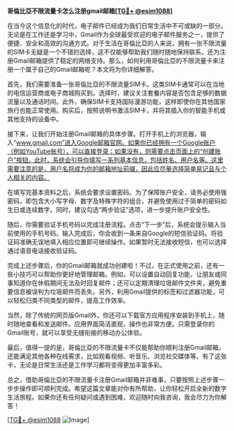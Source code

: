 **哥倫比亞不限流量卡怎么注册gmail邮箱[[TG💪+ @esim1088](https://t.me/s/esim1088)]**

在当今这个信息化的时代，电子邮件已经成为我们日常生活中不可或缺的一部分。无论是在工作还是学习中，Gmail作为全球最受欢迎的电子邮件服务之一，提供了便捷、安全和高效的沟通方式。对于生活在哥倫比亞的人来说，拥有一张不限流量的SIM卡无疑是一个不错的选择，这不仅能够帮助我们随时随地保持联系，还为注册Gmail邮箱提供了稳定的网络支持。那么，如何利用哥倫比亞的不限流量卡来注册一个属于自己的Gmail邮箱呢？本文将为你详细解答。

首先，我们需要准备一张哥倫比亞的不限流量SIM卡。这类SIM卡通常可以在当地的电信运营商或电子商城购买到。选择时，建议关注套餐内容是否包含足够的数据流量以及通话时间。此外，确保SIM卡支持国际漫游功能，这样即使你在其他国家旅行也能正常使用。购买后，按照说明书激活SIM卡，并将其插入你的智能手机或其他支持的设备中。

接下来，让我们开始注册Gmail邮箱的具体步骤。打开手机上的浏览器，输入“www.gmail.com”进入Google邮箱官网。如果你已经拥有一个Google账户（例如YouTube账号），可以直接登录；如果没有，则需要点击页面上的“创建账户”按钮。此时，系统会引导你填写一系列基本信息，包括姓名、用户名等。这里需要注意的是，用户名将成为你的邮箱地址前缀，因此应尽量选择简单易记且与个人相关的内容。

在填写完基本资料之后，系统会要求设置密码。为了保障账户安全，请务必使用强密码，即包含大小写字母、数字及特殊字符的组合，并避免使用过于简单的密码如生日或连续数字。同时，建议勾选“两步验证”选项，进一步提升账户安全性。

随后，你需要验证手机号码以完成注册流程。点击“下一步”后，系统会提示输入当前使用的手机号码。输入完成后，你会收到一条来自Google的短信验证码。将验证码准确无误地填入相应位置即可继续操作。如果暂时无法接收短信，也可以选择通过语音电话接收验证码。

完成上述步骤后，你的Gmail邮箱就成功创建啦！不过，在正式使用之前，还有一些小技巧可以帮助你更好地管理邮箱。例如，可以设置自动回复功能，让朋友或同事知道你在休假期间无法及时回复邮件；还可以定期清理垃圾邮件文件夹，避免重要信息被误判为垃圾邮件而丢失。另外，利用Gmail提供的标签和过滤器功能，可以轻松归类不同类型的邮件，提高工作效率。

当然，除了传统的网页版Gmail外，你还可以下载官方应用程序安装到手机上，随时随地查看和发送邮件。应用界面简洁直观，操作也非常方便。只需登录你的Gmail账号，就可以享受无缝衔接的移动办公体验。

最后，值得一提的是，哥倫比亞的不限流量卡不仅能帮助你顺利注册Gmail邮箱，还能满足其他各种在线需求，比如观看视频、听音乐、浏览社交媒体等。有了这张卡，无论是日常生活还是工作学习都将变得更加丰富多彩。

总之，借助哥倫比亞的不限流量卡注册Gmail邮箱并非难事，只要按照上述步骤一步步操作即可顺利完成。希望这篇文章能对你有所帮助，让你轻松开启全新的数字生活旅程。如果你还有任何疑问或遇到困难，欢迎随时向我咨询，我会尽力为你解答！

[[TG💪+ @esim1088](https://t.me/s/esim1088) ![Image](https://i.postimg.cc/4NQfJmqS/Snipaste-2025-05-13-00-14-12.png)]